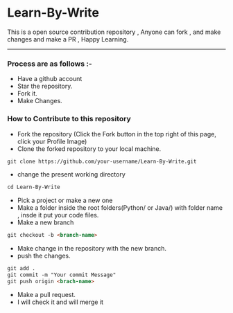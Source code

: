 # Learn-By-Write
This is a open source contribution repository , Anyone can fork , and make changes and  make a PR , Happy Learning.

-----

### Process are as follows :- 
* Have a github account  
* Star the repository.
* Fork it.
* Make Changes. 

   
### How to Contribute to this repository
* Fork the repository (Click the Fork button in the top right of this page, click your Profile Image)
* Clone the forked repository to your local machine.
```markdown
git clone https://github.com/your-username/Learn-By-Write.git
```
* change the present working directory
```markdown
cd Learn-By-Write
```
* Pick a project or make a new one
* Make a folder inside the root folders(Python/ or Java/) with folder name , insde it put your code files. 
* Make a new branch
```markdown
git checkout -b <branch-name>
```
* Make change in the repository with the new branch.
* push the changes.
```markdown
git add .
git commit -m "Your commit Message"
git push origin <brach-name>
```
* Make a pull request.
* I will check it and will merge it




<!-- markdownlint-enable -->
<!-- prettier-ignore-end -->
<!-- ALL-CONTRIBUTORS-LIST:END -->
